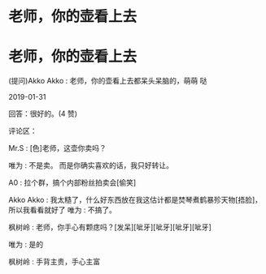 # 老师，你的壶看上去

# 老师，你的壶看上去

(提问)Akko Akko : 老师，你的壶看上去都呆头呆脑的，萌萌 哒

2019-01-31

回答：很好的。(4 赞)

评论区：

Mr.S : [色]老师，这壶你卖吗？

唯为 : 不是卖。 而是你确实喜欢的话，我只好转让。

A0 : 拉个群，搞个内部粉丝拍卖会[偷笑]

Akko Akko : 我太糙了，什么好东西放在我这估计都是焚琴煮鹤暴殄天物[捂脸]，所以我看看就好了 唯为 : 不搞了。

枫树岭 : 老师，你手心有颗痣吗？[发呆][呲牙][呲牙][呲牙][呲牙]

唯为 : 是的

枫树岭 : 手背主贵，手心主富
